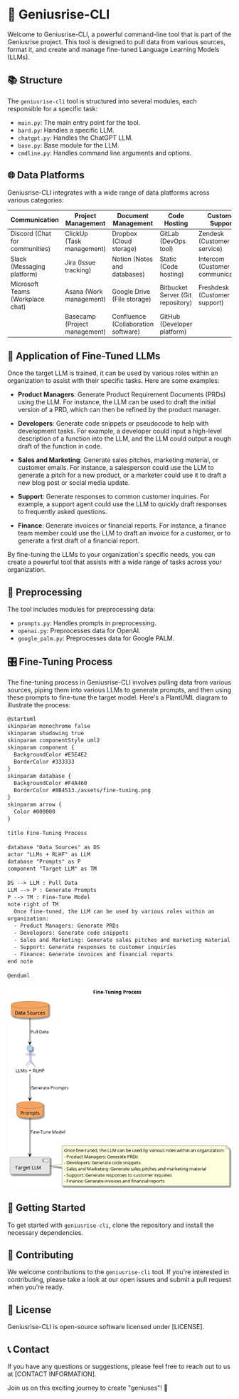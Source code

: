 # 🧠 Geniusrise-CLI

Welcome to Geniusrise-CLI, a powerful command-line tool that is part of the
Geniusrise project. This tool is designed to pull data from various sources,
format it, and create and manage fine-tuned Language Learning Models (LLMs).

## 📚 Structure

The `geniusrise-cli` tool is structured into several modules, each responsible
for a specific task:

- `main.py`: The main entry point for the tool.
- `bard.py`: Handles a specific LLM.
- `chatgpt.py`: Handles the ChatGPT LLM.
- `base.py`: Base module for the LLM.
- `cmdline.py`: Handles command line arguments and options.

## 🌐 Data Platforms

Geniusrise-CLI integrates with a wide range of data platforms across various
categories:

| Communication                    | Project Management            | Document Management                 | Code Hosting                      | Customer Support                  | CRM                                |
| -------------------------------- | ----------------------------- | ----------------------------------- | --------------------------------- | --------------------------------- | ---------------------------------- |
| Discord (Chat for communities)   | ClickUp (Task management)     | Dropbox (Cloud storage)             | GitLab (DevOps tool)              | Zendesk (Customer service)        | Zoho (Online office suite)         |
| Slack (Messaging platform)       | Jira (Issue tracking)         | Notion (Notes and databases)        | Static (Code hosting)             | Intercom (Customer communication) | HubSpot (Marketing and sales)      |
| Microsoft Teams (Workplace chat) | Asana (Work management)       | Google Drive (File storage)         | Bitbucket Server (Git repository) | Freshdesk (Customer support)      | Salesforce (Customer relationship) |
|                                  | Basecamp (Project management) | Confluence (Collaboration software) | GitHub (Developer platform)       |                                   |                                    |

## 🎯 Application of Fine-Tuned LLMs

Once the target LLM is trained, it can be used by various roles within an
organization to assist with their specific tasks. Here are some examples:

- **Product Managers**: Generate Product Requirement Documents (PRDs) using the
  LLM. For instance, the LLM can be used to draft the initial version of a PRD,
  which can then be refined by the product manager.

- **Developers**: Generate code snippets or pseudocode to help with development
  tasks. For example, a developer could input a high-level description of a
  function into the LLM, and the LLM could output a rough draft of the function
  in code.

- **Sales and Marketing**: Generate sales pitches, marketing material, or
  customer emails. For instance, a salesperson could use the LLM to generate a
  pitch for a new product, or a marketer could use it to draft a new blog post
  or social media update.

- **Support**: Generate responses to common customer inquiries. For example, a
  support agent could use the LLM to quickly draft responses to frequently asked
  questions.

- **Finance**: Generate invoices or financial reports. For instance, a finance
  team member could use the LLM to draft an invoice for a customer, or to
  generate a first draft of a financial report.

By fine-tuning the LLMs to your organization's specific needs, you can create a
powerful tool that assists with a wide range of tasks across your organization.

## 🔄 Preprocessing

The tool includes modules for preprocessing data:

- `prompts.py`: Handles prompts in preprocessing.
- `openai.py`: Preprocesses data for OpenAI.
- `google_palm.py`: Preprocesses data for Google PALM.

## 🎛️ Fine-Tuning Process

The fine-tuning process in Geniusrise-CLI involves pulling data from various
sources, piping them into various LLMs to generate prompts, and then using these
prompts to fine-tune the target model. Here's a PlantUML diagram to illustrate
the process:

```plantuml
@startuml
skinparam monochrome false
skinparam shadowing true
skinparam componentStyle uml2
skinparam component {
  BackgroundColor #E5E4E2
  BorderColor #333333
}
skinparam database {
  BackgroundColor #F4A460
  BorderColor #8B4513./assets/fine-tuning.png
}
skinparam arrow {
  Color #000000
}

title Fine-Tuning Process

database "Data Sources" as DS
actor "LLMs + RLHF" as LLM
database "Prompts" as P
component "Target LLM" as TM

DS --> LLM : Pull Data
LLM --> P : Generate Prompts
P --> TM : Fine-Tune Model
note right of TM
  Once fine-tuned, the LLM can be used by various roles within an organization:
  - Product Managers: Generate PRDs
  - Developers: Generate code snippets
  - Sales and Marketing: Generate sales pitches and marketing material
  - Support: Generate responses to customer inquiries
  - Finance: Generate invoices and financial reports
end note

@enduml

```

![ft](./assets/fine-tuning.png)

## 🚀 Getting Started

To get started with `geniusrise-cli`, clone the repository and install the
necessary dependencies.

## 🤝 Contributing

We welcome contributions to the `geniusrise-cli` tool. If you're interested in
contributing, please take a look at our open issues and submit a pull request
when you're ready.

## 📜 License

Geniusrise-CLI is open-source software licensed under [LICENSE].

## 📞 Contact

If you have any questions or suggestions, please feel free to reach out to us at
[CONTACT INFORMATION].

Join us on this exciting journey to create "geniuses"! 🎉
